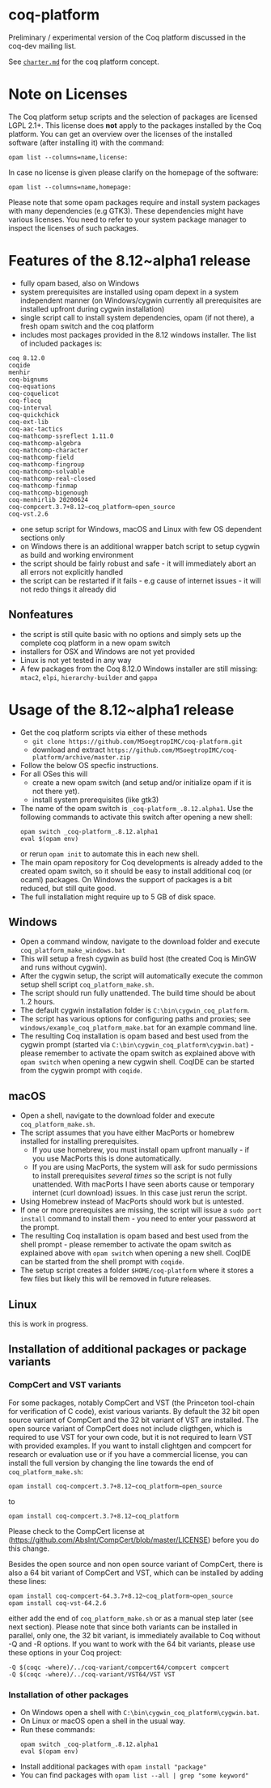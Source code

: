 # coq-platform
Preliminary / experimental version of the Coq platform discussed in the coq-dev mailing list.

See [`charter.md`](/charter.md) for the coq platform concept.

# Note on Licenses

The Coq platform setup scripts and the selection of packages are licensed LGPL 2.1+.
This license does **not** apply to the packages installed by the Coq platform.
You can get an overview over the licenses of the installed software (after installing it)
with the command:
```
opam list --columns=name,license:
```
In case no license is given please clarify on the homepage of the software:
```
opam list --columns=name,homepage:
```
Please note that some opam packages require and install system packages with many dependencies (e.g GTK3).
These dependencies might have various licenses. You need to refer to your system package manager to
inspect the licenses of such packages.

# Features of the 8.12~alpha1 release

- fully opam based, also on Windows
- system prerequisites are installed using opam depext in a system independent manner
  (on Windows/cygwin currently all prerequisites are installed upfront during cygwin installation)
- single script call to install system dependencies, opam (if not there), a fresh opam switch and the coq platform
- includes most packages provided in the 8.12 windows installer. The list of included packages is:
```
coq 8.12.0
coqide
menhir
coq-bignums
coq-equations
coq-coquelicot
coq-flocq
coq-interval
coq-quickchick
coq-ext-lib
coq-aac-tactics
coq-mathcomp-ssreflect 1.11.0
coq-mathcomp-algebra
coq-mathcomp-character
coq-mathcomp-field
coq-mathcomp-fingroup
coq-mathcomp-solvable
coq-mathcomp-real-closed
coq-mathcomp-finmap
coq-mathcomp-bigenough
coq-menhirlib 20200624
coq-compcert.3.7+8.12~coq_platform~open_source
coq-vst.2.6
```
- one setup script for Windows, macOS and Linux with few OS dependent sections only
- on Windows there is an additional wrapper batch script to setup cygwin as build and working environment
- the script should be fairly robust and safe - it will immediately abort an all errors not explicitly handled
- the script can be restarted if it fails - e.g cause of internet issues - it will not redo things it already did

## Nonfeatures

- the script is still quite basic with no options and simply sets up the complete coq platform in a new opam switch
- installers for OSX and Windows are not yet provided
- Linux is not yet tested in any way
- A few packages from the Coq 8.12.0 Windows installer are still missing: `mtac2`, `elpi`, `hierarchy-builder` and `gappa`

# Usage of the 8.12~alpha1 release

- Get the coq platform scripts via either of these methods
  - `git clone https://github.com/MSoegtropIMC/coq-platform.git`
  - download and extract `https://github.com/MSoegtropIMC/coq-platform/archive/master.zip`
- Follow the below OS specfic instructions.
- For all OSes this will
  - create a new opam switch (and setup and/or initialize opam if it is not there yet).
  - install system prerequisites (like gtk3)
- The name of the opam switch is `_coq-platform_.8.12.alpha1`.
  Use the following commands to activate this switch after opening a new shell:
    ```
    opam switch _coq-platform_.8.12.alpha1
    eval $(opam env)
    ```
  or rerun `opam init` to automate this in each new shell.
- The main opam repository for Coq developments is already added to the created opam switch, so it should be easy to install additional coq (or ocaml) packages. On Windows the support of packages is a bit reduced, but still quite good.
- The full installation might require up to 5 GB of disk space.

## Windows

- Open a command window, navigate to the download folder and execute `coq_platform_make_windows.bat`
- This will setup a fresh cygwin as build host (the created Coq is MinGW and runs without cygwin).
- After the cygwin setup, the script will automatically execute the common setup shell script `coq_platform_make.sh`.
- The script should run fully unattended. The build time should be about 1..2 hours.
- The default cygwin installation folder is `C:\bin\cygwin_coq_platform`.
- The script has various options for configuring paths and proxies; see `windows/example_coq_platform_make.bat` for an example command line.
- The resulting Coq installation is opam based and best used from the cygwin prompt (started via `C:\bin\cygwin_coq_platform\cygwin.bat`) - please remember to activate the opam switch as explained above with `opam switch` when opening a new cygwin shell. CoqIDE can be started from the cygwin prompt with `coqide`.

## macOS

- Open a shell, navigate to the download folder and execute `coq_platform_make.sh`.
- The script assumes that you have either MacPorts or homebrew installed for installing prerequisites.
  - If you use homebrew, you must install opam upfront manually - if you use MacPorts this is done automatically.
  - If you are using MacPorts, the system will ask for sudo permissions to install prerequisites *several times* so the script is not fully unattended.
    With macPorts I have seen aborts cause or temporary internet (curl download) issues. In this case just rerun the script.
- Using Homebrew instead of MacPorts should work but is untested.
- If one or more prerequisites are missing, the script will issue a `sudo port install` command to install them - you need to enter your password at the prompt.
- The resulting Coq installation is opam based and best used from the shell prompt - please remember to activate the opam switch as explained above with `opam switch` when opening a new shell. CoqIDE can be started from the shell prompt with `coqide`.
- The setup script creates a folder `$HOME/coq-platform` where it stores a few files but likely this will be removed in future releases.

## Linux

this is work in progress.

## Installation of additional packages or package variants

### CompCert and VST variants

For some packages, notably CompCert and VST (the Princeton tool-chain for verification of C code), exist various variants.
By default the 32 bit open source variant of CompCert and the 32 bit variant of VST are installed.
The open source variant of CompCert does not include cligthgen, which is required to use VST for your own code, but it is not
required to learn VST with provided examples. If you want to install clightgen and compcert for research or evaluation use or
if you have a commercial license, you can install the full version by changing the line towards the end of `coq_platform_make.sh`:
```
opam install coq-compcert.3.7+8.12~coq_platform~open_source
```
to
```
opam install coq-compcert.3.7+8.12~coq_platform
```
Please check to the CompCert license at (https://github.com/AbsInt/CompCert/blob/master/LICENSE) before you do this change.

Besides the open source and non open source variant of CompCert, there is also a 64 bit variant of CompCert and VST, which can
be installed by adding these lines:
```
opam install coq-compcert-64.3.7+8.12~coq_platform~open_source
opam install coq-vst-64.2.6
```
either add the end of `coq_platform_make.sh` or as a manual step later (see next section).
Please note that since both variants can be installed in parallel, only one, the 32 bit variant, is immediately available to Coq
without -Q and -R options. If you want to work with the 64 bit variants, please use these options in your Coq project:
```
-Q $(coqc -where)/../coq-variant/compcert64/compcert compcert
-Q $(coqc -where)/../coq-variant/VST64/VST VST
```

### Installation of other packages

- On Windows open a shell with `C:\bin\cygwin_coq_platform\cygwin.bat`.
- On Linux or macOS open a shell in the usual way.
- Run these commands:
    ```
    opam switch _coq-platform_.8.12.alpha1
    eval $(opam env)
    ```
- Install additional packages with `opam install "package"`
- You can find packages with `opam list --all | grep "some keyword"`